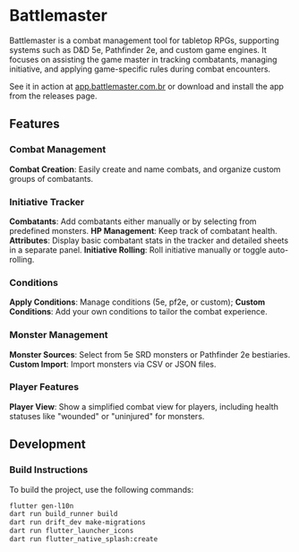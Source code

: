 # Battlemaster
Battlemaster is a combat management tool for tabletop RPGs, supporting systems such as D&D 5e, Pathfinder 2e, and custom game engines. It focuses on assisting the game master in tracking combatants, managing initiative, and applying game-specific rules during combat encounters.

See it in action at [app.battlemaster.com.br](https://app.battlemaster.com.br) or download and install the app from the releases page.

## Features
### Combat Management
**Combat Creation**: Easily create and name combats, and organize custom groups of combatants.

### Initiative Tracker
**Combatants**: Add combatants either manually or by selecting from predefined monsters.
**HP Management**: Keep track of combatant health.
**Attributes**: Display basic combatant stats in the tracker and detailed sheets in a separate panel.
**Initiative Rolling**: Roll initiative manually or toggle auto-rolling.

### Conditions
**Apply Conditions**: Manage conditions (5e, pf2e, or custom);
**Custom Conditions**: Add your own conditions to tailor the combat experience.

### Monster Management
**Monster Sources**: Select from 5e SRD monsters or Pathfinder 2e bestiaries.
**Custom Import**: Import monsters via CSV or JSON files.

### Player Features
**Player View**: Show a simplified combat view for players, including health statuses like "wounded" or "uninjured" for monsters.

## Development
### Build Instructions
To build the project, use the following commands:

```bash
flutter gen-l10n
dart run build_runner build
dart run drift_dev make-migrations
dart run flutter_launcher_icons
dart run flutter_native_splash:create
```